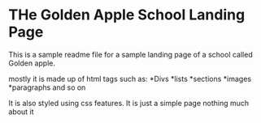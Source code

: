 # THe Golden Apple School Landing Page
This is a sample readme file for a sample landing page of a school called Golden apple.

 mostly it is made up of html tags such as:
 *Divs
 *lists
 *sections
 *images
 *paragraphs and so on

 It is also styled using css features.
 It is just a simple page nothing much about it
